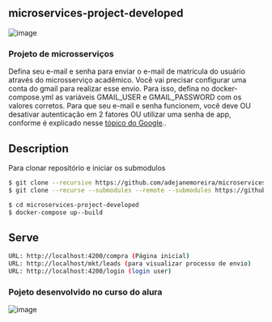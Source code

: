 ## microservices-project-developed
![image](https://user-images.githubusercontent.com/93550467/210370853-eba21bd8-f478-4465-9fd9-67f013279546.png)

### Projeto de microsserviços
Defina seu e-mail e senha para enviar o e-mail de matrícula do usuário através do microsserviço acadêmico.
Você vai precisar configurar uma conta do gmail para realizar esse envio. Para isso, defina no docker-compose.yml as variáveis GMAIL_USER e GMAIL_PASSWORD com os valores corretos.
Para que seu e-mail e senha funcionem, você deve OU desativar autenticação em 2 fatores OU utilizar uma senha de app, conforme é explicado nesse [tópico do Google](https://support.google.com/accounts/answer/185833?hl=pt-BR)..


## Description

Para clonar repositório e iniciar os submodulos 
```bash
$ git clone --recursive https://github.com/adejanemoreira/microservices-project-developed ou
$ git clone --recurse --submodules --remote --submodules https://github.com/adejanemoreira/microservices-project-developed

$ cd microservices-project-developed
$ docker-compose up--build

```
## Serve

```bash
URL: http://localhost:4200/compra (Página inicial)
URL: http://localhost/mkt/leads (para visualizar processo de envio)
URL: http://localhost:4200/login (login user)
```

### Pojeto desenvolvido no curso do alura
![image](https://user-images.githubusercontent.com/93550467/210374554-907fd0ae-02fe-4020-a9c0-0a89a425eae2.png)



